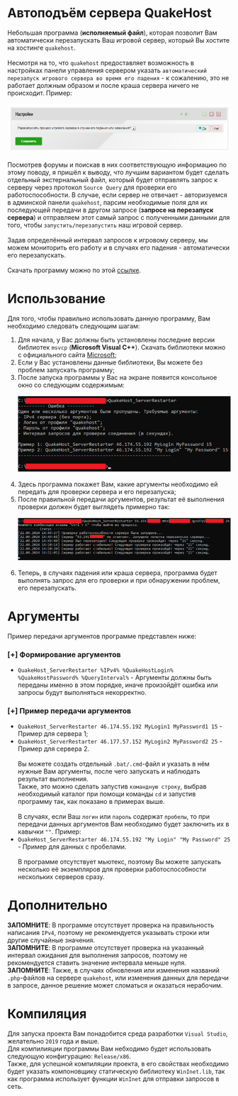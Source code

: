 # Автоподъём сервера QuakeHost
Небольшая программа (**исполняемый файл**), которая позволит Вам автоматически перезапускать Ваш игровой сервер, который Вы хостите на хостинге `quakehost`.<br><br>
Несмотря на то, что `quakehost` предоставляет возможность в настройках панели управления сервером указать `автоматический перезапуск игрового сервера во время его падения` - к сожалению, это не работает должным образом и после краша сервера ничего не происходит. Пример:<br><br>
![Screenshot_1](https://github.com/kekekekkek/QuakeHost_ServerRestarter/blob/main/Images/Screenshot_1.png)<br><br>
Посмотрев форумы и поискав в них соответствующую информацию по этому поводу, я пришёл к выводу, что лучшим вариантом будет сделать отдельный экстернальный файл, который будет отправлять запрос к серверу через протокол `Source Query` для проверки его работоспособности. В случае, если сервер не отвечает - авторизуемся в админской панели `quakehost`, парсим необходимые поля для их последующей передачи в другом запросе (**запросе на перезапуск сервера**) и отправляем этот самый запрос с полученными данными для того, чтобы `запустить/перезапустить` наш игровой сервер.<br><br>
Задав определённый интервал запросов к игровому серверу, мы можем мониторить его работу и в случаях его падения - автоматически его перезапускать.<br><br>
Скачать программу можно по этой [ссылке](https://github.com/kekekekkek/QuakeHost_ServerRestarter/releases/download/release/QuakeHost_ServerRestarter.exe).<br>

# Использование
Для того, чтобы правильно использовать данную программу, Вам необходимо следовать следующим шагам:
1. Для начала, у Вас должны быть установлены последние версии библиотек `msvcp` (**Microsoft Visual C++**). Скачать библиотеки можно с официального сайта [Microsoft](https://learn.microsoft.com/ru-ru/cpp/windows/latest-supported-vc-redist?view=msvc-170); 
2. Если у Вас установлены данные библиотеки, Вы можете без проблем запускать программу;
3. После запуска программы у Вас на экране появится консольное окно со следующим содержимым:<br><br>
![Screenshot_2](https://github.com/kekekekkek/QuakeHost_ServerRestarter/blob/main/Images/Screenshot_2.png)<br><br>
4. Здесь программа покажет Вам, какие аргументы необходимо ей передать для проверки сервера и его перезапуска;
5. После правильной передачи аргументов, результат её выполнения проверки должен будет выглядеть примерно так:<br><br>
![Screenshot_3](https://github.com/kekekekkek/QuakeHost_ServerRestarter/blob/main/Images/Screenshot_3.png)<br><br>
6. Теперь, в случаях падения или краша сервера, программа будет выполнять запрос для его проверки и при обнаружении проблем, его перезапускать.

# Аргументы
Пример передачи аргументов программе представлен ниже:
### [+] Формирование аргументов
* `QuakeHost_ServerRestarter %IPv4% %QuakeHostLogin% %QuakeHostPassword% %QueryInterval%` - Аргументы должны быть переданы именно в этом порядке, иначе произойдёт ошибка или запросы будут выполняться некорректно.
### [+] Пример передачи аргументов
* `QuakeHost_ServerRestarter 46.174.55.192 MyLogin1 MyPassword1 15` - Пример для сервера 1;
* `QuakeHost_ServerRestarter 46.177.57.152 MyLogin2 MyPassword2 25` - Пример для сервера 2.<br><br>
Вы можете создать отдельный `.bat/.cmd`-файл и указать в нём нужные Вам аргументы, после чего запускать и наблюдать результат выполнения.<br>
Также, это можно сделать запустив `командную строку`, выбрав необходимый каталог при помощи команды `cd` и запустив программу так, как показано в примерах выше.<br><br>
В случаях, если Ваш `логин` или `пароль` содержат `пробелы`, то при передачи данных аргументов Вам необходимо будет заключить их в кавычки `""`. Пример:<br>
* `QuakeHost_ServerRestarter 46.174.55.192 "My Login" "My Password" 25` - Пример для данных с пробелами.<br><br>
В программе отсутствует мьютекс, поэтому Вы можете запускать несколько её экземпляров для проверки работоспособности нескольких серверов сразу.

# Дополнительно
**ЗАПОМНИТЕ**: В программе отсутствует проверка на правильность написания `IPv4`, поэтому не рекомендуется указывать строки или другие случайные значения.<br>
**ЗАПОМНИТЕ**: В программе отсутствует проверка на указанный интервал ожидания для выполнения запросов, поэтому не рекомендуется ставить значение интервала меньше нуля.<br>
**ЗАПОМНИТЕ**: Также, в случаях обновления или изменения названий `.php`-файлов на сервере `quakehost`, или изменения данных для передачи в запросе, данное решение может сломаться и оказаться нерабочим.<br>

# Компиляция
Для запуска проекта Вам понадобится среда разработки `Visual Studio`, желательно `2019` года и выше.<br>
Для компилияции программы Вам небходимо будет использовать следующую конфигурацию: `Release/x86`.<br>
Также, для успешной компиляции проекта, в его свойствах необходимо будет указать компоновщику статическую библиотеку `WinInet.lib`, так как программа использует функции `WinInet` для отправки запросов в сеть.
